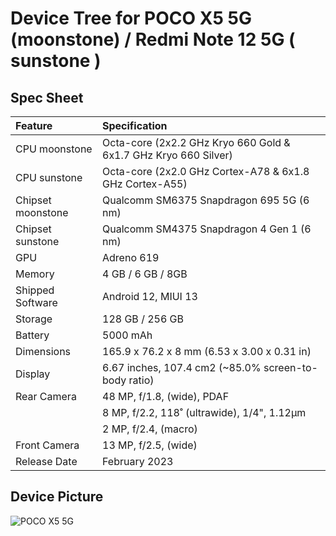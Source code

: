 #  Device Tree for POCO X5 5G (moonstone) / Redmi Note 12 5G ( sunstone )

## Spec Sheet

| Feature                 | Specification                                                              |
| :---------------------- | :--------------------------------                                          |
| CPU moonstone | Octa-core (2x2.2 GHz Kryo 660 Gold & 6x1.7 GHz Kryo 660 Silver)            |
| CPU sunstone     | Octa-core (2x2.0 GHz Cortex-A78 & 6x1.8 GHz Cortex-A55)                  |
| Chipset moonstone   | Qualcomm SM6375 Snapdragon 695 5G (6 nm)                                     |
| Chipset sunstone       | Qualcomm SM4375 Snapdragon 4 Gen 1 (6 nm)                                     |
| GPU                     | Adreno 619                                                                 |
| Memory                  |  4 GB / 6 GB / 8GB                                                         |
| Shipped Software        | Android 12, MIUI 13                                                        |
| Storage                 | 128 GB / 256 GB                                                             |
| Battery                 | 5000 mAh                                                                   |
| Dimensions              | 165.9 x 76.2 x 8 mm (6.53 x 3.00 x 0.31 in)                               |
| Display                 | 6.67 inches, 107.4 cm2 (~85.0% screen-to-body ratio)                       |
| Rear Camera             | 48 MP, f/1.8, (wide), PDAF                           |
|                         | 8 MP, f/2.2, 118˚ (ultrawide), 1/4", 1.12µm                                              |
|                         | 2 MP, f/2.4, (macro)                                                       |
| Front Camera            | 13 MP, f/2.5, (wide)                                        |
| Release Date            | February 2023                                                              |

## Device Picture

![POCO X5 5G](https://i02.appmifile.com/131_operator_sg/10/01/2023/9fdae393cbadd8414135c33edd83e5e2.png "POCO X5 5G")
